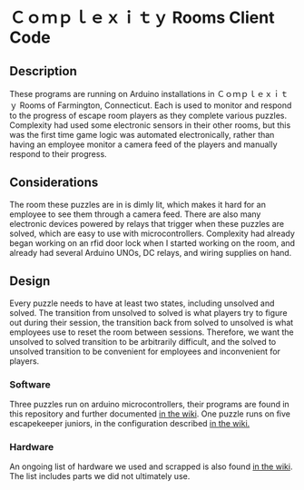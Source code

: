 # Ｃｏｍｐｌｅｘｉｔｙ Rooms Client Code

## Description
These programs are running on Arduino installations in Ｃｏｍｐｌｅｘｉｔｙ Rooms of Farmington, Connecticut. Each is used to monitor and respond to the progress of escape room players as they complete various puzzles. Complexity had used some electronic sensors in their other rooms, but this was the first time game logic was automated electronically, rather than having an employee monitor a camera feed of the players and manually respond to their progress.

## Considerations
The room these puzzles are in is dimly lit, which makes it hard for an employee to see them through a camera feed. There are also many electronic devices powered by relays that trigger when these puzzles are solved, which are easy to use with microcontrollers. Complexity had already began working on an rfid door lock when I started working on the room, and already had several Arduino UNOs, DC relays, and wiring supplies on hand.

## Design
Every puzzle needs to have at least two states, including unsolved and solved. The transition from unsolved to solved is what players try to figure out during their session, the transition back from solved to unsolved is what employees use to reset the room between sessions. Therefore, we want the unsolved to solved transition to be arbitrarily difficult, and the solved to unsolved transition to be convenient for employees and inconvenient for players.

### Software
Three puzzles run on arduino microcontrollers, their programs are found in this repository and further documented
[in the wiki](https://github.com/mayhd3/Complexity/wiki/Arduino-Programs).
One puzzle runs on five escapekeeper juniors, in the configuration described
[in the wiki.](https://github.com/mayhd3/Complexity/wiki/EscapeKeeper-Setup)

### Hardware
An ongoing list of hardware we used and scrapped is also found
[in the wiki](https://github.com/mayhd3/Complexity/wiki/Hardware-Performance).
The list includes parts we did not ultimately use.
